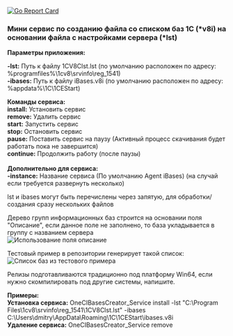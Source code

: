 [![Go Report Card](https://goreportcard.com/badge/github.com/korableg/OneCIBasesCreator)](https://goreportcard.com/report/github.com/korableg/OneCIBasesCreator)
<h3> Мини сервис по созданию файла со списком баз 1С (*v8i) на основании файла с настройками сервера (*lst)</h3>

<b>Параметры приложения:</b><br>

<b>-lst:</b> Путь к файлу 1CV8Clst.lst (по умолчанию расположен по адресу: %programfiles%\1cv8\srvinfo\reg_1541)<br>
<b>-ibases:</b> Путь к файлу iBases.v8i (по умолчанию расположен по адресу: %appdata%\1C\1CEStart)<br>

<b>Команды сервиса:</b><br>
<b>install:</b> Установить сервис<br>
<b>remove:</b> Удалить сервис<br>
<b>start:</b> Запустить сервис<br>
<b>stop:</b> Остановить сервис<br>
<b>pause:</b> Поставить сервис на паузу (Активный процесс скачивания будет работать пока не завершится)<br>
<b>continue:</b> Продолжить работу (после паузы)<br><br>
<b>Дополнительно для сервиса:</b><br>
<b>-instance:</b> Название сервиса (По умолчанию Agent iBases) (на случай если требуется развернуть несколько)<br>

lst и ibases могут быть перечислены через запятую, для обработки/создания сразу нескольких файлов<br>

Дерево групп информационных баз строится на основании поля "Описание", если данное поле не заполнено, то база укладывается в группу с названием сервера<br>
![Использование поля описание](https://github.com/korableg/OneCIBasesCreator/blob/master/blob/BaseProperties.png?raw=true)

Тестовый пример в репозитории генерирует такой список:<br>
![Список баз из тестового примера](https://github.com/korableg/OneCIBasesCreator/blob/master/blob/OneCStarter.png?raw=true)

Релизы подготавливаются традиционно под платформу Win64, если нужно скомпилировать под другие системы, напишите.

<b>Примеры:</b><br>
<b>Установка сервиса:</b> OneCIBasesCreator_Service install -lst "C:\Program Files\1cv8\srvinfo\reg_1541\1CV8Clst.lst" -ibases C:\Users\dmitry\AppData\Roaming\1C\1CEStart\ibases.v8i<br>
<b>Удаление сервиса:</b> OneCIBasesCreator_Service remove<br>
